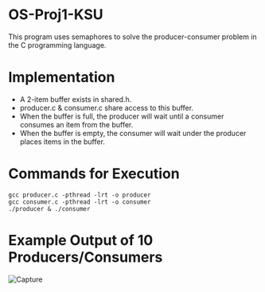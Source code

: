 # OS-Proj1-KSU
This program uses semaphores to solve the producer-consumer problem in the C programming language.

# Implementation
* A 2-item buffer exists in shared.h.
* producer.c & consumer.c share access to this buffer.
* When the buffer is full, the producer will wait until a consumer consumes an item from the buffer.
* When the buffer is empty, the consumer will wait under the producer places items in the buffer.

# Commands for Execution
``` 
gcc producer.c -pthread -lrt -o producer
gcc consumer.c -pthread -lrt -o consumer
./producer & ./consumer
```

# Example Output of 10 Producers/Consumers
![Capture](https://user-images.githubusercontent.com/60279886/162364284-01bee468-6f4d-448b-91b3-ea7d9482d1f2.PNG)


